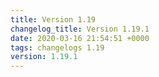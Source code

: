 ```yaml
---
title: Version 1.19
changelog_title: Version 1.19.1
date: 2020-03-16 21:54:51 +0000
tags: changelogs 1.19
version: 1.19.1
---
```

<script src="https://gist.github.com/spinnaker-release/cc4410d674679c5765246a40f28e3cad.js?file=1.19.1.md"/>
